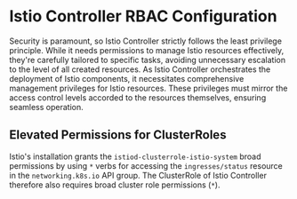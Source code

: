 # Istio Controller RBAC Configuration

Security is paramount, so Istio Controller strictly follows the least privilege principle. While it needs permissions to manage Istio resources effectively, 
they're carefully tailored to specific tasks, avoiding unnecessary escalation to the level of all created resources.
As Istio Controller orchestrates the deployment of Istio components, it necessitates comprehensive management privileges for Istio resources. 
These privileges must mirror the access control levels accorded to the resources themselves, ensuring seamless operation.

## Elevated Permissions for ClusterRoles
Istio's installation grants the `istiod-clusterrole-istio-system` broad permissions by using `*` verbs for accessing the `ingresses/status` resource in the `networking.k8s.io` API group.
The ClusterRole of Istio Controller therefore also requires broad cluster role permissions (`*`).